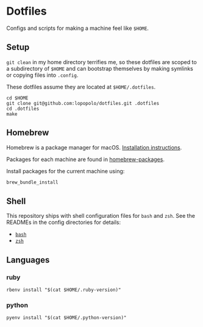 # Dotfiles

Configs and scripts for making a machine feel like `$HOME`.

## Setup

`git clean` in my home directory terrifies me, so these dotfiles are scoped to a
subdirectory of `$HOME` and can bootstrap themselves by making symlinks or
copying files into `.config`.

These dotfiles assume they are located at `$HOME/.dotfiles`.

```shell
cd $HOME
git clone git@github.com:lopopolo/dotfiles.git .dotfiles
cd .dotfiles
make
```

## Homebrew

Homebrew is a package manager for macOS. [Installation
instructions][install-brew].

[install-brew]: https://docs.brew.sh/Installation

Packages for each machine are found in [homebrew-packages](homebrew-packages).

Install packages for the current machine using:

```bash
brew_bundle_install
```

## Shell

This repository ships with shell configuration files for `bash` and `zsh`. See
the READMEs in the config directories for details:

- [`bash`](bash)
- [`zsh`](zsh)

## Languages

### ruby

```shell
rbenv install "$(cat $HOME/.ruby-version)"
```

### python

```shell
pyenv install "$(cat $HOME/.python-version)"
```
